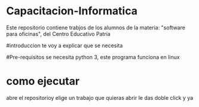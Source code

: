 # Capacitacion-Informatica
Este repositorio contiene trabjos de los alumnos de la materia: "software para oficinas", del Centro Educativo Patria 

#introduccion 
te voy a explicar que se necesita 

#Pre-requisitos
se necesita python 3, este programa funciona en linux

# como ejecutar 
abre el repositorioy elige un trabajo que quieras abrir le das doble click y ya 


